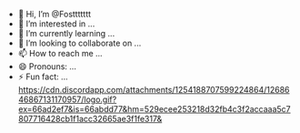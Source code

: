 - 👋 Hi, I’m @Fosttttttt
- 👀 I’m interested in ...
- 🌱 I’m currently learning ...
- 💞️ I’m looking to collaborate on ...
- 📫 How to reach me ...
- 😄 Pronouns: ...
- ⚡ Fun fact: ...
https://cdn.discordapp.com/attachments/1254188707599224864/1268646867131170957/logo.gif?ex=66ad2ef7&is=66abdd77&hm=529ecee253218d32fb4c3f2accaaa5c7807716428cb1f1acc32665ae3f1fe317&

<!---
Fosttttttt/Fosttttttt is a ✨ special ✨ repository because its `README.md` (this file) appears on your GitHub profile.
You can click the Preview link to take a look at your changes.
--->
